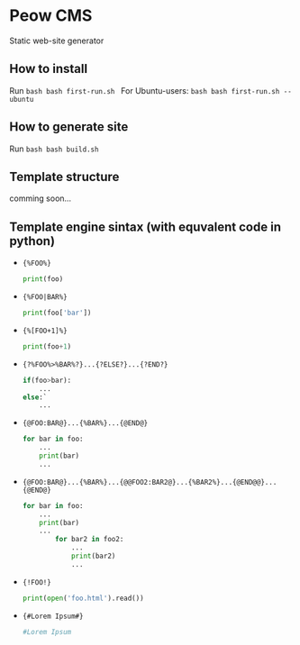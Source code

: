 # Peow CMS
Static web-site generator

## How to install

Run ```bash
	bash first-run.sh
	```
For Ubuntu-users: ```bash
	bash first-run.sh --ubuntu
	```
## How to generate site

Run ```bash
	bash build.sh
	```
## Template structure

comming soon...

## Template engine sintax (with equvalent code in python)

+ `{%FOO%}`

	```python
	print(foo)
	```

+ `{%FOO|BAR%}`

    ```python
    print(foo['bar'])
    ```
+ `{%[FOO+1]%}`

	```python
	print(foo+1)
	```

+ `{?%FOO%>%BAR%?}...{?ELSE?}...{?END?}`

	```python
	if(foo>bar):
	    ...
    else:`
        ...
    ```
+ `{@FOO:BAR@}...{%BAR%}...{@END@}`

    ```python
    for bar in foo:
        ...
        print(bar)
        ...
    ```

+ `{@FOO:BAR@}...{%BAR%}...{@@FOO2:BAR2@}...{%BAR2%}...{@END@@}...{@END@}`

	```python
	for bar in foo:
	    ...
	    print(bar)
	    ...
	        for bar2 in foo2:
	            ...
	            print(bar2)
	            ...
	```

+ `{!FOO!}`

    ```python
    print(open('foo.html').read())
    ```

+ `{#Lorem Ipsum#}`

    ```python
    #Lorem Ipsum
    ```
